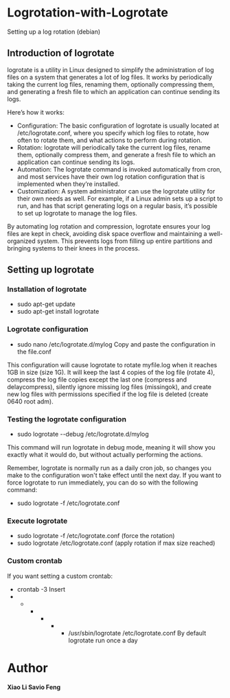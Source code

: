 # Logrotation-with-Logrotate
Setting up a log rotation (debian)
## Introduction of logrotate
logrotate is a utility in Linux designed to simplify the administration of log files on a system that generates a lot of log files. It works by periodically taking the current log files, renaming them, optionally compressing them, and generating a fresh file to which an application can continue sending its logs.

Here’s how it works:
 - Configuration: The basic configuration of logrotate is usually located at /etc/logrotate.conf, where you specify which log files to rotate, how often to rotate them, and what actions to perform during rotation.
 - Rotation: logrotate will periodically take the current log files, rename them, optionally compress them, and generate a fresh file to which an application can continue sending its logs.
 - Automation: The logrotate command is invoked automatically from cron, and most services have their own log rotation configuration that is implemented when they’re installed.
 - Customization: A system administrator can use the logrotate utility for their own needs as well. For example, if a Linux admin sets up a script to run, and has that script generating logs on a regular basis, it’s possible to set up logrotate to manage the log files.

By automating log rotation and compression, logrotate ensures your log files are kept in check, avoiding disk space overflow and maintaining a well-organized system. This prevents logs from filling up entire partitions and bringing systems to their knees in the process.


## Setting up logrotate

### Installation of logrotate
 - sudo apt-get update
 - sudo apt-get install logrotate

### Logrotate configuration
 - sudo nano /etc/logrotate.d/mylog
Copy and paste the configuration in the file.conf

This configuration will cause logrotate to rotate myfile.log when it reaches 1GB in size (size 1G). It will keep the last 4 copies of the log file (rotate 4), compress the log file copies except the last one (compress and delaycompress), silently ignore missing log files (missingok), and create new log files with permissions specified if the log file is deleted (create 0640 root adm).

### Testing the logrotate configuration
 - sudo logrotate --debug /etc/logrotate.d/mylog

This command will run logrotate in debug mode, meaning it will show you exactly what it would do, but without actually performing the actions.

Remember, logrotate is normally run as a daily cron job, so changes you make to the configuration won't take effect until the next day. If you want to force logrotate to run immediately, you can do so with the following command:
 - sudo logrotate -f /etc/logrotate.conf

### Execute logrotate 
 - sudo logrotate -f /etc/logrotate.conf (force the rotation)
 - sudo logrotate /etc/logrotate.conf (apply rotation if max size reached)



### Custom crontab
If you want setting a custom crontab:
 - crontab -3
Insert
 - * * * * * /usr/sbin/logrotate /etc/logrotate.conf
By default logrotate run once a day


# Author
<b>Xiao Li Savio Feng</b>
